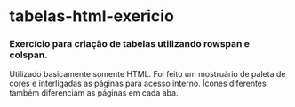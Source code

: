 # tabelas-html-exericio
### Exercício para criação de tabelas utilizando rowspan e colspan.
Utilizado basicamente somente HTML.
Foi feito um mostruário de paleta de cores e interligadas as páginas para acesso interno.
Ícones diferentes também diferenciam as páginas em cada aba.
